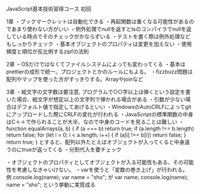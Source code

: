 JavaScript基本技術習得コース 初回

1章
・ブックマークレットは自動化できる
・再起関数は重くなる可能性があるのであまり使わない方がいい
・例外処理でnullを返すとtsのコンパイラでnullを返している時点でそのチェックがかならずいる
・テストを書く際は例外処理などもしっかりチェック
・基本オブジェクトのプロパティは変更を加えない
・使用頻度と順位が反比例するzipfの法則

2章
・OSだけではなくてファイルシステムによっても変わってくる
・基本はprettierの成形で統一。プロジェクトとかのルールにもよる。
・fizzbuzz問題は配列やマップを使った方がすっきりする。Arrayやjoinなど

3章
・絵文字の文字数は要注意, プログラムで○○字以上は弾くという設定を書いた場合、絵文字が想定以上の文字列で弾かれる場合がある
・引数が少ない場合はデフォルト値で指定してあげるといい
・WindowsのAutoCRLFによってgitにアップロードした際にCRLFの変化が行われる
・JavaScriptの標準関数の中身はC＋＋で作られることが大半、なので中身のコードを見ることは難しい
・function equalArrays(a, b) {
  if (a === b) return true;
  if (a.length !== b.length) return false;
  for (let i = 0; i < a.length; i++) {
    if (a[i] !== b[i]) return false;
  }
  return true;
}
とすると、配列以外たとえばオブジェクトが入ってくると中身違うのにtrueが返ってくる
・分割代入を要チェック

・オブジェクトのプロパティとしてオブジェクトが入る可能性もある、その可能性を考慮しなきゃいけない。
・varを使うと「変数の巻き上げ」が行われる。
例
console.log(name);
var name = "sho";
が
var name;
console.log(name);
name = "sho";
という挙動に実質成る

